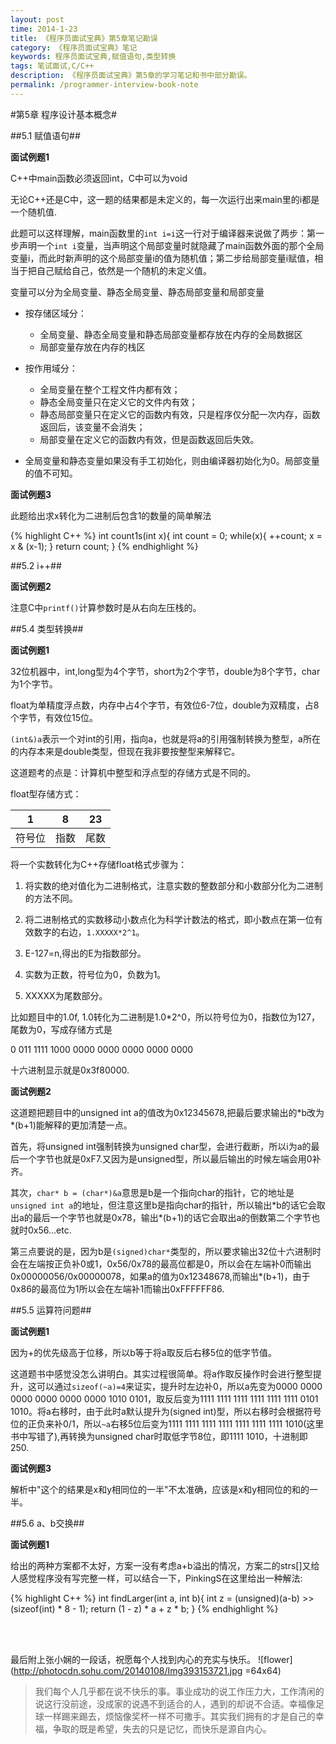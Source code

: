 ```yaml
---
layout: post
time: 2014-1-23
title: 《程序员面试宝典》第5章笔记勘误
category: 《程序员面试宝典》笔记
keywords: 程序员面试宝典,赋值语句,类型转换
tags: 笔试面试,C/C++
description: 《程序员面试宝典》第5章的学习笔记和书中部分勘误。
permalink: /programmer-interview-book-note
---
```


#第5章 程序设计基本概念#

##5.1 赋值语句##

**面试例题1**

C++中main函数必须返回int，C中可以为void

无论C++还是C中，这一题的结果都是未定义的，每一次运行出来main里的i都是一个随机值.

此题可以这样理解，main函数里的`int i=i`这一行对于编译器来说做了两步：第一步声明一个`int i`变量，当声明这个局部变量时就隐藏了main函数外面的那个全局变量i，而此时新声明的这个局部变量i的值为随机值；第二步给局部变量i赋值，相当于把自己赋给自己，依然是一个随机的未定义值。

变量可以分为全局变量、静态全局变量、静态局部变量和局部变量

+ 按存储区域分：

	+ 全局变量、静态全局变量和静态局部变量都存放在内存的全局数据区
	+ 局部变量存放在内存的栈区

+ 按作用域分：

	+ 全局变量在整个工程文件内都有效；
	+ 静态全局变量只在定义它的文件内有效；
	+ 静态局部变量只在定义它的函数内有效，只是程序仅分配一次内存，函数返回后，该变量不会消失；
	+ 局部变量在定义它的函数内有效，但是函数返回后失效。

+ 全局变量和静态变量如果没有手工初始化，则由编译器初始化为0。局部变量的值不可知。

**面试例题3**

此题给出求x转化为二进制后包含1的数量的简单解法

{% highlight C++ %}
int count1s(int x){
	int count = 0;
	while(x){
		++count;
		x = x & (x-1);
	}
	return count;
}
{% endhighlight %}

##5.2 i++##

**面试例题2**

注意C中`printf()`计算参数时是从右向左压栈的。

##5.4 类型转换##

**面试例题1**

32位机器中，int,long型为4个字节，short为2个字节，double为8个字节，char为1个字节。

float为单精度浮点数，内存中占4个字节，有效位6-7位，double为双精度，占8个字节，有效位15位。

`(int&)a`表示一个对int的引用，指向a，也就是将a的引用强制转换为整型，a所在的内存本来是double类型，但现在我非要按整型来解释它。

这道题考的点是：计算机中整型和浮点型的存储方式是不同的。

float型存储方式：

1		 |	8		 |	23       |
:-------:|:---------:|:---------:|
符号位	 | 	指数 	 |   尾数	 |


将一个实数转化为C++存储float格式步骤为：

1. 将实数的绝对值化为二进制格式，注意实数的整数部分和小数部分化为二进制的方法不同。

2. 将二进制格式的实数移动小数点化为科学计数法的格式，即小数点在第一位有效数字的右边，`1.XXXXX*2^1`。

3. E-127=n,得出的E为指数部分。

4. 实数为正数，符号位为0，负数为1。

5. XXXXX为尾数部分。

比如题目中的1.0f, 1.0转化为二进制是1.0*2\^0，所以符号位为0，指数位为127，尾数为0，写成存储方式是

0 011 1111 1000 0000 0000 0000 0000 0000

十六进制显示就是0x3f80000.

**面试例题2**

这道题把题目中的unsigned int a的值改为0x12345678,把最后要求输出的\*b改为\*(b+1)能解释的更加清楚一点。

首先，将unsigned int强制转换为unsigned char型，会进行截断，所以i为a的最后一个字节也就是0xF7.又因为是unsigned型，所以最后输出的时候左端会用0补齐。

其次，`char* b = (char*)&a`意思是b是一个指向char的指针，它的地址是`unsigned int a`的地址，但注意这里b是指向char的指针，所以输出\*b的话它会取出a的最后一个字节也就是0x78，输出\*(b+1)的话它会取出a的倒数第二个字节也就时0x56...etc.

第三点要说的是，因为b是`(signed)char*`类型的，所以要求输出32位十六进制时会在左端按正负补0或1，0x56/0x78的最高位都是0，所以会在左端补0而输出0x00000056/0x00000078，如果a的值为0x12348678,而输出\*(b+1)，由于0x86的最高位为1所以会在左端补1而输出0xFFFFFF86.

##5.5 运算符问题##

**面试例题1**

因为+的优先级高于位移，所以b等于将a取反后右移5位的低字节值。

这道题书中感觉没怎么讲明白。其实过程很简单。将a作取反操作时会进行整型提升，这可以通过`sizeof(~a)=4`来证实，提升时左边补0，所以a先变为0000 0000 0000 0000 0000 0000 1010 0101，取反后变为1111 1111 1111 1111 1111 1111 0101 1010。将a右移时，由于此时a默认提升为(signed int)型，所以右移时会根据符号位的正负来补0/1，所以`~a`右移5位后变为1111 1111 1111 1111 1111 1111 1111 1010(这里书中写错了),再转换为unsigned char时取低字节8位，即1111 1010，十进制即250.

**面试例题3**

解析中"这个的结果是x和y相同位的一半"不太准确，应该是x和y相同位的和的一半。

##5.6 a、b交换##

**面试例题1**

给出的两种方案都不太好，方案一没有考虑a+b溢出的情况，方案二的strs[]又给人感觉程序没有写完整一样，可以结合一下，PinkingS在这里给出一种解法:

{% highlight C++ %}
	int findLarger(int a, int b){
		int z = (unsigned)(a-b) >> (sizeof(int) * 8 - 1);
		return (1 - z) * a + z * b;
	}
{% endhighlight %}

<br></br>

最后附上张小娴的一段话，祝愿每个人找到内心的充实与快乐。
![flower](http://photocdn.sohu.com/20140108/Img393153721.jpg =64x64)


> 我们每个人几乎都在说不快乐的事。事业成功的说工作压力大，工作清闲的说这行没前途，没成家的说遇不到适合的人，遇到的却说不合适。幸福像足球一样踢来踢去，烦恼像奖杯一样不可撒手。其实我们拥有的才是自己的幸福，争取的既是希望，失去的只是记忆，而快乐是源自内心。


